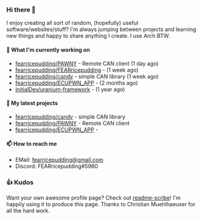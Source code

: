 ### Hi there 👋

I enjoy creating all sort of random, (hopefully) useful software/websites/stuff? 
I'm always jumping between projects and learning new things and happy to share anything I create.
I use Arch BTW.

#### 💎 What I'm currently working on

- [fearricepudding/PAWNY](https://github.com/fearricepudding/PAWNY) - Remote CAN client (1 day ago)
- [fearricepudding/FEARricepudding](https://github.com/fearricepudding/FEARricepudding) -  (1 week ago)
- [fearricepudding/candy](https://github.com/fearricepudding/candy) - simple CAN library (1 week ago)
- [fearricepudding/ECUPWN_APP](https://github.com/fearricepudding/ECUPWN_APP) -  (2 months ago)
- [InitialDev/uranium-framework](https://github.com/InitialDev/uranium-framework) -  (1 year ago)

#### 🌱 My latest projects

- [fearricepudding/candy](https://github.com/fearricepudding/candy) - simple CAN library
- [fearricepudding/PAWNY](https://github.com/fearricepudding/PAWNY) - Remote CAN client
- [fearricepudding/ECUPWN_APP](https://github.com/fearricepudding/ECUPWN_APP) - 

#### 📫 How to reach me

- EMail: fearricepudding@gmail.com
- Discord: FEARricepudding#5980

### 👍 Kudos

Want your own awesome profile page? Check out [readme-scribe](https://github.com/muesli/readme-scribe)!
I'm happily using it to produce this page. Thanks to Christian Muehlhaeuser for all the hard work.

